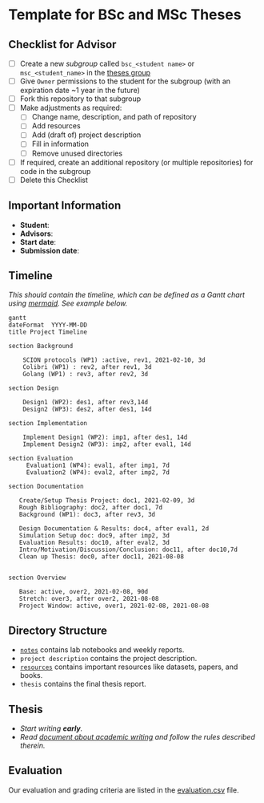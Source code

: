 # Template for BSc and MSc Theses

## Checklist for Advisor

- [ ] Create a new *subgroup* called `bsc_<student name>` or `msc_<student_name>` in the [theses group](https://gitlab.inf.ethz.ch/OU-PERRIG/theses)
- [ ] Give `Owner` permissions to the student for the subgroup (with an expiration date ~1 year in the future)
- [ ] Fork this repository to that subgroup
- [ ] Make adjustments as required:
  - [ ] Change name, description, and path of repository
  - [ ] Add resources
  - [ ] Add (draft of) project description
  - [ ] Fill in information
  - [ ] Remove unused directories
- [ ] If required, create an additional repository (or multiple repositories) for code in the subgroup
- [ ] Delete this Checklist

## Important Information

- **Student**:
- **Advisors**:
- **Start date**:
- **Submission date**:

## Timeline

*This should contain the timeline, which can be defined as a Gantt chart using [mermaid](https://mermaid-js.github.io/mermaid/). See example below.*

```mermaid
gantt
dateFormat  YYYY-MM-DD
title Project Timeline

section Background

    SCION protocols (WP1) :active, rev1, 2021-02-10, 3d
    Colibri (WP1) : rev2, after rev1, 3d
    Golang (WP1) : rev3, after rev2, 3d

section Design

    Design1 (WP2): des1, after rev3,14d
    Design2 (WP3): des2, after des1, 14d

section Implementation

    Implement Design1 (WP2): imp1, after des1, 14d
    Implement Design2 (WP3): imp2, after eval1, 14d

section Evaluation
     Evaluation1 (WP4): eval1, after imp1, 7d
     Evaluation2 (WP4): eval2, after imp2, 7d

section Documentation

   Create/Setup Thesis Project: doc1, 2021-02-09, 3d
   Rough Bibliography: doc2, after doc1, 7d
   Background (WP1): doc3, after rev3, 3d

   Design Documentation & Results: doc4, after eval1, 2d
   Simulation Setup doc: doc9, after imp2, 3d
   Evaluation Results: doc10, after eval2, 3d
   Intro/Motivation/Discussion/Conclusion: doc11, after doc10,7d
   Clean up Thesis: doc0, after doc11, 2021-08-08


section Overview

   Base: active, over2, 2021-02-08, 90d
   Stretch: over3, after over2, 2021-08-08
   Project Window: active, over1, 2021-02-08, 2021-08-08

```

## Directory Structure

- [`notes`](./notes/README.md) contains lab notebooks and weekly reports.
- `project description` contains the project description.
- [`resources`](./notes/README.md) contains important resources like datasets, papers, and books.
- `thesis` contains the final thesis report.

## Thesis

- *Start writing **early**.*
- *Read [document about academic writing](https://cloud.inf.ethz.ch/s/Yc4gjEceJmpS3yP) and follow the rules described therein.*

## Evaluation

Our evaluation and grading criteria are listed in the [evaluation.csv](evaluation.csv) file.
